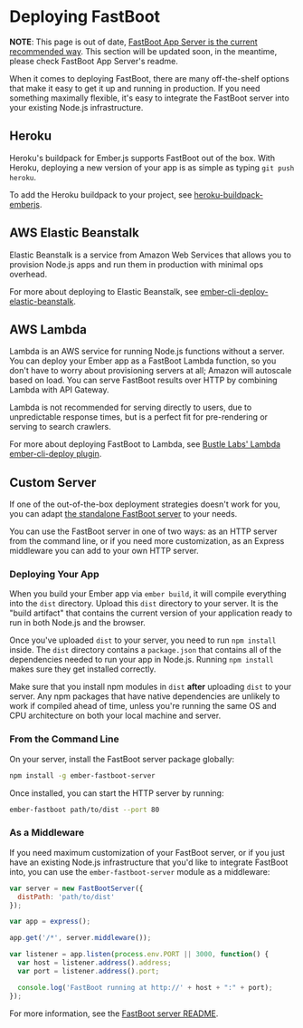 # Deploying FastBoot

**NOTE**: This page is out of date, [FastBoot App Server is the current
recommended way](https://github.com/ember-fastboot/fastboot-app-server). This section will
be updated soon, in the meantime, please check FastBoot App Server's readme.

When it comes to deploying FastBoot, there are many off-the-shelf
options that make it easy to get it up and running in production. If
you need something maximally flexible, it's easy to integrate the
FastBoot server into your existing Node.js infrastructure.

## Heroku

Heroku's buildpack for Ember.js supports FastBoot out of the box. With
Heroku, deploying a new version of your app is as simple as typing `git
push heroku`.

To add the Heroku buildpack to your project, see
[heroku-buildpack-emberjs](https://github.com/heroku/heroku-buildpack-emberjs).

## AWS Elastic Beanstalk

Elastic Beanstalk is a service from Amazon Web Services that allows you
to provision Node.js apps and run them in production with minimal ops
overhead.

For more about deploying to Elastic Beanstalk, see
[ember-cli-deploy-elastic-beanstalk](https://github.com/tomdale/ember-cli-deploy-elastic-beanstalk).

## AWS Lambda

Lambda is an AWS service for running Node.js functions without a server.
You can deploy your Ember app as a FastBoot Lambda function, so you
don't have to worry about provisioning servers at all; Amazon will
autoscale based on load. You can serve FastBoot results over HTTP by
combining Lambda with API Gateway.

Lambda is not recommended for serving directly to users, due to
unpredictable response times, but is a perfect fit for pre-rendering or
serving to search crawlers.

For more about deploying FastBoot to Lambda, see [Bustle Labs'
Lambda ember-cli-deploy plugin](https://github.com/bustlelabs/ember-cli-deploy-fastboot-lambda).

## Custom Server



If one of the out-of-the-box deployment strategies doesn't work for you,
you can adapt [the standalone FastBoot
server](https://github.com/ember-fastboot/ember-fastboot-server) to your
needs.

You can use the FastBoot server in one of two ways: as an HTTP server
from the command line, or if you need more customization, as an Express
middleware you can add to your own HTTP server.

### Deploying Your App

When you build your Ember app via `ember build`, it will compile
everything into the `dist` directory. Upload this `dist` directory to your
server. It is the "build artifact" that contains the current version of
your application ready to run in both Node.js and the browser.

Once you've uploaded `dist` to your server, you need to run `npm
install` inside. The `dist` directory contains a `package.json` that
contains all of the dependencies needed to run your app in Node.js. Running
`npm install` makes sure they get installed correctly.

Make sure that you install npm modules in `dist` **after** uploading
`dist` to your server. Any npm packages that have native dependencies
are unlikely to work if compiled ahead of time, unless you're running
the same OS and CPU architecture on both your local machine and server.

### From the Command Line

On your server, install the FastBoot server package globally:

```sh
npm install -g ember-fastboot-server
```

Once installed, you can start the HTTP server by running:

```sh
ember-fastboot path/to/dist --port 80
```

### As a Middleware

If you need maximum customization of your FastBoot server, or if you
just have an existing Node.js infrastructure that you'd like to
integrate FastBoot into, you can use the `ember-fastboot-server` module
as a middleware:

```js
var server = new FastBootServer({
  distPath: 'path/to/dist'
});

var app = express();

app.get('/*', server.middleware());

var listener = app.listen(process.env.PORT || 3000, function() {
  var host = listener.address().address;
  var port = listener.address().port;

  console.log('FastBoot running at http://' + host + ":" + port);
});
```

For more information, see the [FastBoot server
README](https://github.com/ember-fastboot/ember-fastboot-server).

